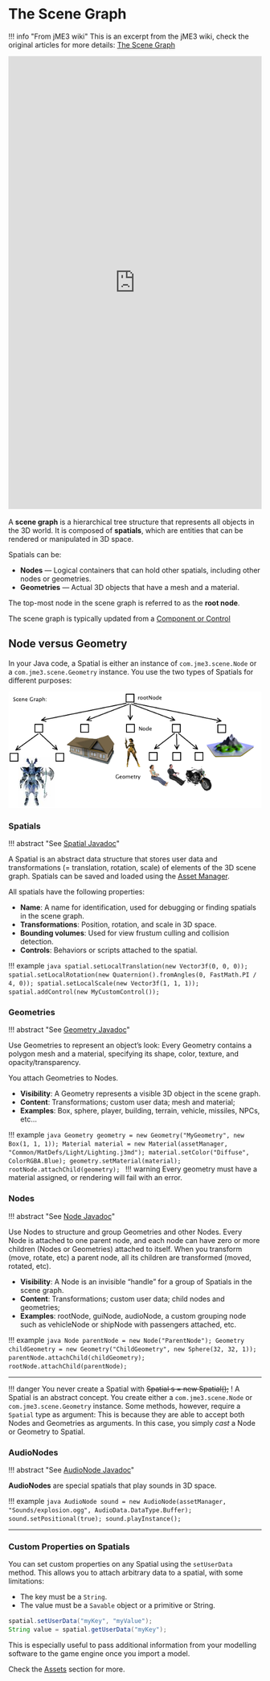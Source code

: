 # The Scene Graph

!!! info "From jME3 wiki"
    This is an excerpt from the jME3 wiki, check the original articles for more details: [The Scene Graph](https://wiki.jmonkeyengine.org/docs/3.4/tutorials/concepts/the_scene_graph.html)
    
<iframe src="https://wiki.jmonkeyengine.org/tutorials/scenegraph/assets/fallback/index.html" width="100%" height="900px" frameborder="0" scrolling="no" sandbox="allow-scripts allow-same-origin allow-popups allow-forms"></iframe>

A **scene graph** is a hierarchical tree structure that represents all objects in the 3D world.
It is composed of **spatials**, which are entities that can be rendered or manipulated in 3D space.

Spatials can be:

* **Nodes** — Logical containers that can hold other spatials, including other nodes or geometries.
* **Geometries** — Actual 3D objects that have a mesh and a material.

The top-most node in the scene graph is referred to as the **root node**.



The scene graph is typically updated from a [Component or Control](./getting-started.md/#adding-and-managing-components)

## Node versus Geometry

In your Java code, a Spatial is either an instance of `com.jme3.scene.Node` or a `com.jme3.scene.Geometry` instance. You use the two types of Spatials for different purposes:

![scene-graph.png](./images/scene-graph.png)


### Spatials

!!! abstract "See [Spatial Javadoc](https://javadoc.ngengine.org/com/jme3/scene/Spatial.html)"

A Spatial is an abstract data structure that stores user data and transformations (= translation, rotation, scale) of elements of the 3D scene graph. Spatials can be saved and loaded using the [Asset Manager](./assets.md).


All spatials have the following properties:

- **Name**: A name for identification, used for debugging or finding spatials in the scene graph.
- **Transformations**: Position, rotation, and scale in 3D space.
- **Bounding volumes**: Used for view frustum culling and collision detection.
- **Controls**: Behaviors or scripts attached to the spatial.

!!! example
    ```java
    spatial.setLocalTranslation(new Vector3f(0, 0, 0));
    spatial.setLocalRotation(new Quaternion().fromAngles(0, FastMath.PI / 4, 0));
    spatial.setLocalScale(new Vector3f(1, 1, 1));
    spatial.addControl(new MyCustomControl());
    ```



### Geometries
!!! abstract "See [Geometry Javadoc](https://javadoc.ngengine.org/com/jme3/scene/Geometry.html)"

Use Geometries to represent an object’s look: Every Geometry contains a polygon mesh and a material, specifying its shape, color, texture, and opacity/transparency.

You attach Geometries to Nodes.

- **Visibility**: A Geometry represents a visible 3D object in the scene graph.
- **Content**: Transformations; custom user data; mesh and material;
- **Examples**: Box, sphere, player, building, terrain, vehicle, missiles, NPCs, etc…

!!! example
    ```java
    Geometry geometry = new Geometry("MyGeometry", new Box(1, 1, 1));
    Material material = new Material(assetManager, "Common/MatDefs/Light/Lighting.j3md");
    material.setColor("Diffuse", ColorRGBA.Blue);
    geometry.setMaterial(material);
    rootNode.attachChild(geometry);
    ```
!!! warning
    Every geometry must have a material assigned, or rendering will fail with an error.

### Nodes
!!! abstract "See [Node Javadoc](https://javadoc.ngengine.org/com/jme3/scene/Node.html)"

Use Nodes to structure and group Geometries and other Nodes. Every Node is attached to one parent node, and each node can have zero or more children (Nodes or Geometries) attached to itself.
When you transform (move, rotate, etc) a parent node, all its children are transformed (moved, rotated, etc).

- **Visibility**: A Node is an invisible “handle” for a group of Spatials in the scene graph.
- **Content**: Transformations; custom user data; child nodes and geometries;
- **Examples**: rootNode, guiNode, audioNode, a custom grouping node such as vehicleNode or shipNode with passengers attached, etc.

!!! example
    ```java
    Node parentNode = new Node("ParentNode");
    Geometry childGeometry = new Geometry("ChildGeometry", new Sphere(32, 32, 1));
    parentNode.attachChild(childGeometry);
    rootNode.attachChild(parentNode);
    ```

---




!!! danger
    You never create a Spatial with ~~Spatial s = new Spatial();~~ ! A Spatial is an abstract concept. You create either a `com.jme3.scene.Node` or `com.jme3.scene.Geometry` instance. Some methods, however, require a `Spatial` type as argument: This is because they are able to accept both Nodes and Geometries as arguments. In this case, you simply _cast_ a Node or Geometry to Spatial.


### AudioNodes

!!! abstract "See [AudioNode Javadoc](https://javadoc.ngengine.org/com/jme3/audio/AudioNode.html)"

 **AudioNodes** are special spatials that play sounds in 3D space.

!!! example
    ```java
    AudioNode sound = new AudioNode(assetManager, "Sounds/explosion.ogg", AudioData.DataType.Buffer);
    sound.setPositional(true);
    sound.playInstance();
    ```

---


### Custom Properties on Spatials

You can set custom properties on any Spatial using the `setUserData` method. This allows you to attach arbitrary data to a spatial, with some limitations:

- The key must be a `String`.
- The value must be a `Savable` object or a primitive or String.

```java
spatial.setUserData("myKey", "myValue");
String value = spatial.getUserData("myKey");
```


This is especially useful to pass additional information from your modelling software to the game engine once you import a model.

Check the [Assets](./assets.md) section for more.